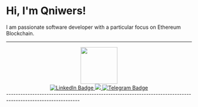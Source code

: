 # Hi, I'm Qniwers!

I am passionate software developer with a particular focus on Ethereum Blockchain. 

--------------------------------------------------------
<div id="header" align="center">
  <img src="https://media.giphy.com/media/M9gbBd9nbDrOTu1Mqx/giphy.gif" width="100"/> 
</div>
<div id="badges" align="center">
  <a href=""https://www.linkedin.com/in/oleksandr-matviienko-4a7b16248/>
  <img src="https://img.shields.io/badge/LinkedIn-blue?style=for-the-badge&logo=linkedin&logoColor=white" alt="LinkedIn Badge"/>
  </a>
  <a href="qniwwwersss@gmail.com">
    <img src="https://img.shields.io/badge/Gmail-ff69b4?style=for-the-badge&logo=gmail&logoColor=blueviolet" />  
</a>
  <a href="@usioa">
    <img src="https://img.shields.io/badge/Telegram-blue?style=for-the-badge&logo=telegram&logoColor=white" alt="Telegram Badge" />
  </a>
  
</div>
-------------------------------------------------------------------------------------------------------------
<!-- ![tumblr_n54httDm0V1re72jio1_1280](https://user-images.githubusercontent.com/73220736/199696203-5b063f9d-6817-4520-82eb-624e6c730532.gif) -->
